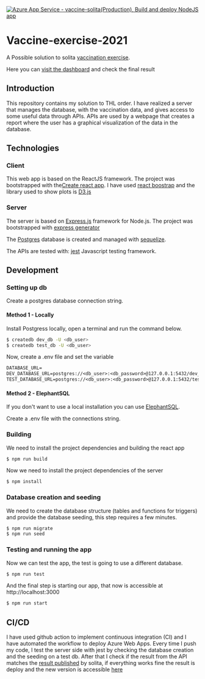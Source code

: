 [![Azure App Service - vaccine-solita(Production), Build and deploy NodeJS app](https://github.com/diprimagiorgio/vaccine-exercise-2021/actions/workflows/main_vaccine-solita.yml/badge.svg)](https://github.com/diprimagiorgio/vaccine-exercise-2021/actions/workflows/main_vaccine-solita.yml)

# Vaccine-exercise-2021

A Possible solution to solita [vaccination exercise](https://github.com/solita/vaccine-exercise-2021).

Here you can [visit the dashboard](https://vaccine-solita.azurewebsites.net/) and check the final result

## Introduction

This repository contains my solution to THL order. I have realized a server that manages the database, with the vaccination data, and gives access to some useful data through APIs. APIs are used by a webpage that creates a report where the user has a graphical visualization of the data in the database.


## Technologies

### Client
This web app is based on the ReactJS framework. The project was bootstrapped with the[Create react app](https://github.com/facebook/create-react-app).
I have used [react boostrap](https://react-bootstrap.github.io/) and the library used to show plots is [D3.js](https://d3js.org/)

### Server
The server is based on [Express.js](https://expressjs.com/) framework for Node.js. The project was bootstrapped with [express generator](https://expressjs.com/en/starter/generator.html)

The [Postgres](https://www.postgresql.org/) database is created and managed with [sequelize](https://sequelize.org/). 

The APIs are tested with:  [jest](https://jestjs.io/) Javascript testing framework.

## Development

### Setting up db
Create a postgres database connection string.

#### Method 1 - Locally
Install Postgress locally, open a terminal and run the command below.
```bash
$ createdb dev_db -U <db_user>
$ createdb test_db -U <db_user>
```
Now, create a .env file and set the variable
```diff
DATABASE_URL=
DEV_DATABASE_URL=postgres://<db_user>:<db_password>@127.0.0.1:5432/dev_db
TEST_DATABASE_URL=postgres://<db_user>:<db_password>@127.0.0.1:5432/test_db
```

#### Method 2 - ElephantSQL

If you don't want to use a local installation you can use [ElephantSQL](https://www.elephantsql.com/).

Create a .env file with the connections string.

### Building

We need to install the project dependencies and building the react app
```bash
$ npm run build
```
Now we need to install the project dependencies of the server
```bash
$ npm install
```

### Database creation and seeding

We need to create the database structure (tables and functions for triggers) and provide the database seeding, this step requires a few minutes.
```bash
$ npm run migrate
$ npm run seed
```

### Testing and running the app
Now we can test the app, the test is going to use a different database.
```bash
$ npm run test
```
And the final step is starting our app, that now is accessible at http://localhost:3000
```bash
$ npm run start
```






## CI/CD

I have used github action to implement continuous integration (CI) and I have automated the workflow to deploy Azure Web Apps. Every time I push my code, I test the server side with jest by checking the database creation and the seeding on a test db. After that I check if the result from the API matches the [result published](https://github.com/solita/vaccine-exercise-2021#some-numbers-to-help-you) by solita, if everything works fine the result is deploy and the new version is accessible [here](https://vaccine-solita.azurewebsites.net/)
